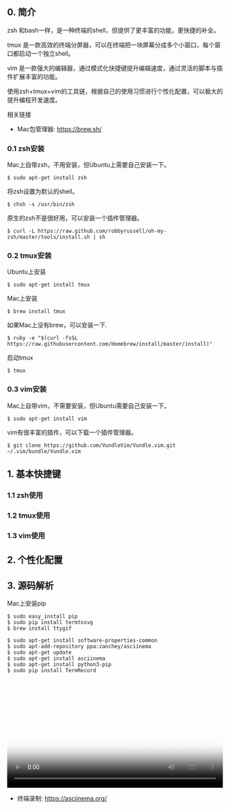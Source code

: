## 0. 简介

zsh 和bash一样，是一种终端的shell，但提供了更丰富的功能，更快捷的补全。

tmux 是一款高效的终端分屏器，可以在终端把一块屏幕分成多个小窗口，每个窗口都启动一个独立shell。

vim 是一款强大的编辑器，通过模式化快捷键提升编辑速度，通过灵活的脚本与插件扩展丰富的功能。

使用zsh+tmux+vim的工具链，根据自己的使用习惯进行个性化配置，可以极大的提升编程开发速度。

相关链接

- Mac包管理器: <https://brew.sh/>

### 0.1 zsh安装
Mac上自带zsh，不用安装，但Ubuntu上需要自己安装一下。
```
$ sudo apt-get install zsh
```
将zsh设置为默认的shell。
```
$ chsh -s /usr/bin/zsh
```
原生的zsh不是很好用，可以安装一个插件管理器。
```
$ curl -L https://raw.github.com/robbyrussell/oh-my-zsh/master/tools/install.sh | sh
```
### 0.2 tmux安装
Ubuntu上安装
```
$ sudo apt-get install tmux
```
Mac上安装
```
$ brew install tmux
```
如果Mac上没有brew，可以安装一下.
```
$ ruby -e "$(curl -fsSL https://raw.githubusercontent.com/Homebrew/install/master/install)"
```
启动tmux
```
$ tmux
```
### 0.3 vim安装
Mac上自带vim，不需要安装，但Ubuntu需要自己安装一下。
```
$ sudo apt-get install vim
```
vim有很丰富的插件，可以下载一个插件管理器。
```
$ git clone https://github.com/VundleVim/Vundle.vim.git ~/.vim/bundle/Vundle.vim
```
## 1. 基本快捷键
### 1.1 zsh使用
### 1.2 tmux使用
### 1.3 vim使用
## 2. 个性化配置
## 3. 源码解析
Mac上安装pip
```
$ sudo easy_install pip
$ sudo pip install termtosvg
$ brew install ttygif

$ sudo apt-get install software-properties-common
$ sudo apt-add-repository ppa:zanchey/asciinema
$ sudo apt-get update
$ sudo apt-get install asciinema
$ sudo apt-get install python3-pip
$ sudo pip install TermRecord

```
<video id="video" poster="/static/public/player/playerbg.png" width="100%" height="auto" preload="metadata" controls="" src="blob:http://99vbkc.com/5aa889fc-0af4-4fdc-ac25-46d456b70028"></video>
- 终端录制: <https://asciinema.org/>
